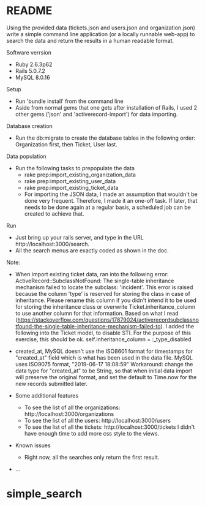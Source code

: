 # README

Using the provided data (tickets.json and users.json and organization.json) write a simple command line application (or a locally runnable web-app) to search the data and return the results in a human readable format.

Software verrsion
 - Ruby 2.6.3p62
 - Rails 5.0.7.2
 - MySQL 8.0.16
 
Setup
* Run 'bundle install' from the command line
* Aside from normal gems that one gets after installation of Rails, I used 2 other gems ('json' and 'activerecord-import') for data importing.

Database creation
* Run the db:migrate to create the database tables in the following order: Organization first, then Ticket, User last.

Data population
* Run the following tasks to prepopulate the data
  - rake prep:import_existing_organization_data
  - rake prep:import_existing_user_data
  - rake prep:import_existing_ticket_data
  - For importing the JSON data, I made an assumption that wouldn't be done very frequent. Therefore, I made it an one-off task. If later, that needs to be done again at a regular basis, a scheduled job can be created to achieve that.

Run
* Just bring up your rails server, and type in the URL http://localhost:3000/search.
* All the search menus are exactly coded as shown in the doc.

Note:
- When import existing ticket data, ran into the following error:
ActiveRecord::SubclassNotFound: The single-table inheritance mechanism failed to locate the subclass: 'incident'. This error is raised because the column 'type' is reserved for storing the class in case of inheritance. Please rename this column if you didn't intend it to be used for storing the inheritance class or overwrite Ticket.inheritance_column to use another column for that information.
Based on what I read (https://stackoverflow.com/questions/17879024/activerecordsubclassnotfound-the-single-table-inheritance-mechanism-failed-to). I added the following into the Ticket model, to disable STI. For the purpose of this exercise, this should be ok.
    self.inheritance_column = :_type_disabled


- created_at, MySQL doesn't use the ISO8601 format for timestamps for "created_at" field which is what has been used in the data file.
MySQL uses ISO9075 format, "2019-06-17 18:08:59"
Workaround: change the data type for "created_at" to be String, so that when initial data import will preserve the original format, and set the default to Time.now for the new records submitted later. 

- Some additional features 
  * To see the list of all the organizations: http://localhost:3000/organizations
  * To see the list of all the users: http://localhost:3000/users
  * To see the list of all the tickets: http://localhost:3000/tickets
  I didn't have enough time to add more css style to the views.

- Known issues
  * Right now, all the searches only return the first result. 

* ...
# simple_search
